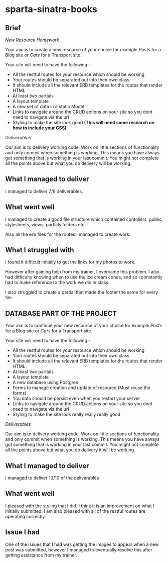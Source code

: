 # sparta-sinatra-books

## Brief

*New Resource Homework*

Your aim is to create a new resource of your choice for example *Posts* for a Blog site or *Cars* for a Transport site.

Your site will need to have the following:-

- All the restful routes for your resource which should be working
- Your routes should be separated out into their own class
- It should include all the relevant ERB templates for the routes that render HTML
- At least two partials
- A layout template
- A new set of data in a static Model
- Links to navigate around the CRUD actions on your site so you dont need to navigate via the url
- Styling to make the site look good **(This will need some research on how to include your CSS)**

*Deliverables*

Our aim is to delivery working code. Work on little sections of functionality and only commit when something is working. This means you have always got something that is working in your last commit. You might not complete all the points above but what you do delivery will be working.

## What I managed to deliver

I managed to deliver 7/8 deliverables.

## What went well

I managed to create a good file structure which contained contollers, public, stylesheets, views, partials folders etc.

Also all the erb files for the routes I managed to create work.

## What I struggled with

I found it difficult initially to get the links for my photos to work.

However after gaining help from my trainer, I overcame this problem. I also had difficulty knowing when to use the ice cream cones, and so I constantly had to make reference to the work we did in class.

I also struggled to create a partial that made the footer the same for every file.

## DATABASE PART OF THE PROJECT

Your aim is to continue your new resource of your choice for example *Posts* for a Blog site or *Cars* for a Transport site.

Your site will need to have the following:-

- All the restful routes for your resource which should be working
- Your routes should be separated out into their own class
- It should include all the relevant ERB templates for the routes that render HTML
- At least two partials
- A layout template
- A new database using Postgres
- Forms to manage creation and update of resource (Must reuse the forms)
- You data should be persist even when you restart your server
- Links to navigate around the CRUD actions on your site so you dont need to navigate via the url
- Styling to make the site look really really really good

*Deliverables*

Our aim is to delivery working code. Work on little sections of functionality and only commit when something is working. This means you have always got something that is working in your last commit. You might not complete all the points above but what you do delivery it will be working.

## What I managed to deliver

I managed to deliver 10/10 of the deliverables

## What went well

I pleased with the styling that I did. I think it is an improvement on what I initially submitted. I am also pleased with all of the restful routes are operating correctly.

## Issue I had

One of the issues that I had was getting the images to appear when a new post was submitted, however I managed to eventually resolve this after getting assistance from my trainer.

